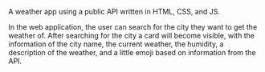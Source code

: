 A weather app using a public API written in HTML, CSS, and JS. 

In the web application, the user can search for the city they want to get the weather of.
After searching for the city a card will become visible, with the information of the city name, the current weather, the humidity, a description of the weather, and a little emoji based on information from the API.
